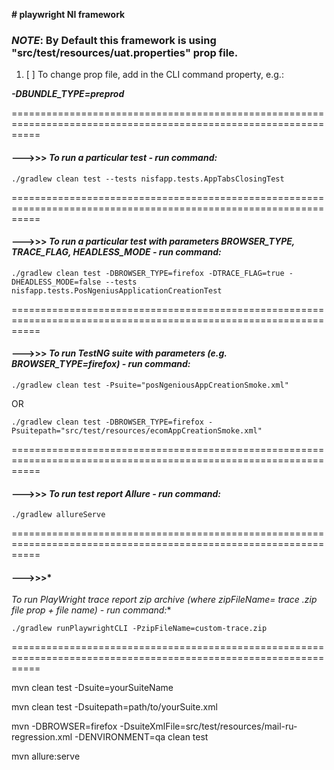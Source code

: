 **# playwright NI framework**

### **_NOTE_**: By Default this framework is using "src/test/resources/uat.properties" prop file.

1. [ ] To change prop file, add in the CLI command property, e.g.:

**_-DBUNDLE_TYPE=preprod_**

=================================================================================================================

#### --->>> **_To run a particular test - run command:_**

`./gradlew clean test --tests nisfapp.tests.AppTabsClosingTest`

=================================================================================================================

#### --->>> **_To run a particular test with parameters BROWSER_TYPE, TRACE_FLAG, HEADLESS_MODE - run command:_**

`./gradlew clean test -DBROWSER_TYPE=firefox -DTRACE_FLAG=true -DHEADLESS_MODE=false --tests nisfapp.tests.PosNgeniusApplicationCreationTest`

=================================================================================================================

#### --->>> **_To run TestNG suite with parameters  (e.g. BROWSER_TYPE=firefox) - run command:_**

`./gradlew clean test -Psuite="posNgeniousAppCreationSmoke.xml"`

OR

`./gradlew clean test -DBROWSER_TYPE=firefox -Psuitepath="src/test/resources/ecomAppCreationSmoke.xml"`

=================================================================================================================

#### --->>> **_To run test report Allure - run command:_**

`./gradlew allureServe`

=================================================================================================================

#### --->>>*

*_To run PlayWright trace report zip archive (where zipFileName= trace .zip file prop + file name) - run command:_**

`./gradlew runPlaywrightCLI -PzipFileName=custom-trace.zip`

=================================================================================================================


mvn clean test -Dsuite=yourSuiteName

mvn clean test -Dsuitepath=path/to/yourSuite.xml

mvn -DBROWSER=firefox -DsuiteXmlFile=src/test/resources/mail-ru-regression.xml -DENVIRONMENT=qa clean test

mvn allure:serve